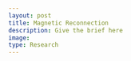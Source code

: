 ```yaml
---
layout: post
title: Magnetic Reconnection
description: Give the brief here
image:
type: Research
---
```


